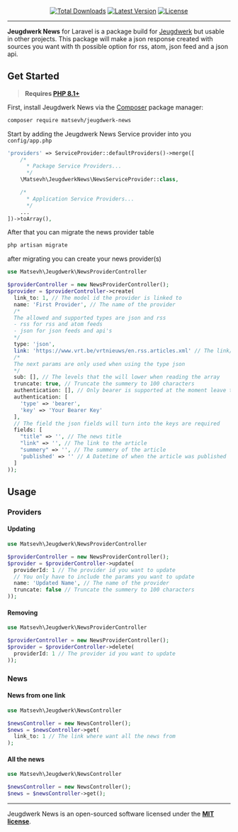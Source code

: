 <p align="center">
    <p align="center">
        <a href="https://packagist.org/packages/matsevh/jeugdwerk-news"><img alt="Total Downloads" src="https://img.shields.io/packagist/dt/matsevh/jeugdwerk-news"></a>
        <a href="https://packagist.org/packages/matsevh/jeugdwerk-news"><img alt="Latest Version" src="https://img.shields.io/packagist/v/matsevh/jeugdwerk-news"></a>
        <a href="https://packagist.org/packages/matsevh/jeugdwerk-news"><img alt="License" src="https://img.shields.io/github/license/matse2005/jeugdwerk-news"></a>
    </p>
</p>

------
**Jeugdwerk News** for Laravel is a package build for [Jeugdwerk](https//jeugdwerk.org) but usable in other projects. This package will make a json response created with sources you want with th possible option for rss, atom, json feed and a json api.

## Get Started

> **Requires [PHP 8.1+](https://php.net/releases/)**

First, install Jeugdwerk News via the [Composer](https://getcomposer.org/) package manager:

```bash
composer require matsevh/jeugdwerk-news
```

Start by adding the Jeugdwerk News Service provider into you `config/app.php`

```php
'providers' => ServiceProvider::defaultProviders()->merge([
    /*
      * Package Service Providers...
      */
    \Matsevh\JeugdwerkNews\NewsServiceProvider::class,

    /*
      * Application Service Providers...
      */
    ...
])->toArray(),
```

After that you can migrate the news provider table

```bash
php artisan migrate
```

after migrating you can create your news provider(s)

```php
use Matsevh\Jeugdwerk\NewsProviderController

$providerController = new NewsProviderController();
$provider = $providerController->create(
  link_to: 1, // The model id the provider is linked to
  name: 'First Provider', // The name of the provider
  /*
  The allowed and supported types are json and rss
  - rss for rss and atom feeds
  - json for json feeds and api's
  */ 
  type: 'json', 
  link: 'https://www.vrt.be/vrtnieuws/en.rss.articles.xml' // The link/url of the feed
  /*
  The next params are only used when using the type json
  */
  sub: [], // The levels that the will lower when reading the array
  truncate: true, // Truncate the summery to 100 characters
  authentication: [], // Only bearer is supported at the moment leave the array empty when no authentication required
  authentication: [
    'type' => 'bearer',
    'key' => 'Your Bearer Key'
  ], 
  // The field the json fields will turn into the keys are required
  fields: [
    "title" => '', // The news title
    "link" => '', // The link to the article
    "summery" => '', // The summery of the article
    'published' => '' // A Datetime of when the article was published
  ]
));
```

## Usage

### Providers

#### Updating
```php
use Matsevh\Jeugdwerk\NewsProviderController

$providerController = new NewsProviderController();
$provider = $providerController->update(
  providerId: 1 // The provider id you want to update
  // You only have to include the params you want to update
  name: 'Updated Name', // The name of the provider
  truncate: false // Truncate the summery to 100 characters
));
```

#### Removing
```php
use Matsevh\Jeugdwerk\NewsProviderController

$providerController = new NewsProviderController();
$provider = $providerController->delete(
  providerId: 1 // The provider id you want to update
));
```

### News

#### News from one link

```php
use Matsevh\Jeugdwerk\NewsController

$newsController = new NewsController();
$news = $newsController->get(
  link_to: 1 // The link where want all the news from
);
```

#### All the news

```php
use Matsevh\Jeugdwerk\NewsController

$newsController = new NewsController();
$news = $newsController->get();
```

---

Jeugdwerk News is an open-sourced software licensed under the **[MIT license](https://opensource.org/licenses/MIT)**.